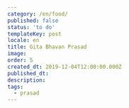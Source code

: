 ```yaml
---
category: /en/food/
published: false
status: 'to do'
templateKey: post
locale: en
title: Gita Bhavan Prasad
image:
order: 5
created_dt: 2019-12-04T12:00:00.000Z
published_dt:
description:
tags:
  - prasad
---
```

